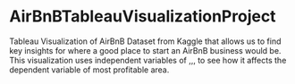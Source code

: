 # AirBnBTableauVisualizationProject
Tableau Visualization of AirBnB Dataset from Kaggle that allows us to find key insights for where a good place to start an AirBnB business would be.
This visualization uses independent variables of ,,, to see how it affects the dependent variable of most profitable area.
